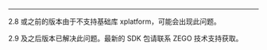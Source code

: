 <Title>SDK 在 macOS 10.13 及以下的系统版本为什么会崩溃？</Title>


---

2.8 或之前的版本由于不支持基础库 xplatform，可能会出现此问题。

2.9 及之后版本已解决此问题。最新的 SDK 包请联系 ZEGO 技术支持获取。